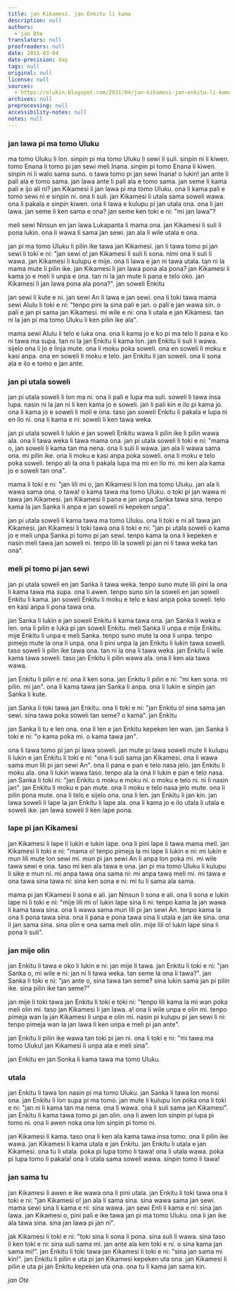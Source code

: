 ```yaml
---
title: jan Kikamesi. jan Enkitu li kama
description: null
authors:
  - jan Ote
translators: null
proofreaders: null
date: 2011-03-04
date-precision: day
tags: null
original: null
license: null
sources:
  - https://olukin.blogspot.com/2011/04/jan-kikamesi-jan-enkitu-li-kama.html
archives: null
preprocessing: null
accessibility-notes: null
notes: null
---
```


### jan lawa pi ma tomo Uluku

ma tomo Uluku li lon. sinpin pi ma tomo Uluku li sewi li suli. sinpin ni li kiwen. tomo Enana li tomo pi jan sewi meli Inana. sinpin pi tomo Enana li kiwen. sinpin ni li walo sama suno. o tawa tomo pi jan sewi Inana! o lukin! jan ante li pali ala e tomo sama. jan lawa ante li pali ala e tomo sama. jan seme li kama pali e ijo ali ni? jan Kikamesi li jan lawa pi ma tomo Uluku. ona li kama pali e tomo sewi ni e sinpin ni. ona li suli. jan Kikamesi li utala sama soweli wawa. ona li pakala e sinpin kiwen. ona li lawa e kulupu pi jan utala ona. ona li jan lawa. jan seme li ken sama e ona? jan seme ken toki e ni: "mi jan lawa"?

meli sewi Ninsun en jan lawa Lukapanta li mama ona. jan Kikamesi li suli li pona lukin. ona li wawa li sama jan sewi. jan ala li wile utala e ona.

jan pi ma tomo Uluku li pilin ike tawa jan Kikamesi. jan li tawa tomo pi jan sewi li toki e ni: "jan sewi o! jan Kikamesi li suli li sona. nimi ona li suli li wawa. jan Kikamesi li kulupu e mije. ona li lawa e jan ni tawa utala. tan ni la mama mute li pilin ike. jan Kikamesi li jan lawa pona ala pona? jan Kikamesi li kama jo e meli li unpa e ona. tan ni la jan mute li pana e telo oko. jan Kikamesi li jan lawa pona ala pona?".
jan soweli Enkitu

jan sewi li kute e ni. jan sewi An li lawa e jan sewi. ona li toki tawa mama sewi Alulu li toki e ni: "tenpo pini la sina pali e jan. o pali e jan wawa sin. o pali e jan pi sama jan Kikamesi. mi wile e ni: ona li utala e jan Kikamesi. tan ni la jan pi ma tomo Uluku li ken pilin ike ala".

mama sewi Alulu li telo e luka ona. ona li kama jo e ko pi ma telo li pana e ko ni tawa ma supa. tan ni la jan Enkitu li kama lon. jan Enkitu li suli li wawa. sijelo ona li jo e linja mute. ona li moku poka soweli. ona en soweli li moku e kasi anpa. ona en soweli li moku e telo. jan Enkitu li jan soweli. ona li sona ala e ilo e tomo e jan ante.

### jan pi utala soweli

jan pi utala soweli li lon ma ni. ona li pali e lupa ma suli. soweli li tawa insa lupa. nasin ni la jan ni li ken kama jo e soweli. jan li pali kin e ilo pi kama jo. ona li kama jo e soweli li moli e ona. taso jan soweli Enkitu li pakala e lupa ni en ilo ni. ona li kama e ni: soweli li ken tawa weka.

jan pi utala soweli li lukin e jan soweli Enkitu wawa li pilin ike li pilin wawa ala. ona li tawa weka li tawa mama ona. jan pi utala soweli li toki e ni: "mama o, jan soweli li kama tan ma nena. ona li suli li wawa. jan ala li wawa sama ona. mi pilin ike. ona li moku e kasi anpa poka soweli. ona li moku e telo poka soweli. tenpo ali la ona li pakala lupa ma mi en ilo mi. mi ken ala kama jo e soweli tan ona".

mama li toki e ni: "jan lili mi o, jan Kikamesi li lon ma tomo Uluku. jan ala li wawa sama ona. o tawa! o kama tawa ma tomo Uluku. o toki pi jan wawa ni tawa jan Kikamesi. jan Kikamesi li pana e jan unpa Sanka tawa sina. tenpo kama la jan Sanka li anpa e jan soweli ni kepeken unpa".

jan pi utala soweli li kama tawa ma tomo Uluku. ona li toki e ni ali tawa jan Kikamesi. jan Kikamesi li toki tawa ona li toki e ni: "jan pi utala soweli o kama jo e meli unpa Sanka pi tomo pi jan sewi. tenpo kama la ona li kepeken e nasin meli tawa jan soweli ni. tenpo lili la soweli pi jan ni li tawa weka tan ona".

### meli pi tomo pi jan sewi

jan pi utala soweli en jan Sanka li tawa weka. tenpo suno mute lili pini la ona li kama tawa ma supa. ona li awen. tenpo suno sin la soweli en jan soweli Enkitu li kama. jan soweli Enkitu li moku e telo e kasi anpa poka soweli. telo en kasi anpa li pona tawa ona.

jan Sanka li lukin e jan soweli Enkitu li kama tawa ona. jan Sanka li weka e len. ona li pilin e luka pi jan soweli Enkitu. meli Sanka li unpa e mije Enkitu. mije Enkitu li unpa e meli Sanka. tenpo suno mute la ona li unpa. tenpo pimejo mute la ona li unpa. ona li pini unpa la jan Enkitu li lukin tawa soweli. taso soweli li pilin ike tawa ona. tan ni la ona li tawa weka. jan Enkitu li wile kama tawa soweli. taso jan Enkitu li pilin wawa ala. ona li ken ala tawa wawa.

jan Enkitu li pilin e ni: ona li ken sona. jan Enkitu li pilin e ni: "mi ken sona. mi pilin. mi jan". ona li kama tawa jan Sanka li anpa. ona li lukin e sinpin jan Sanka li kute.

jan Sanka li toki tawa jan Enkitu. ona li toki e ni: "jan Enkitu o! sina sama jan sewi. sina tawa poka soweli tan seme? o kama".
jan Enkitu

jan Sanka li tu e len ona. ona li len e jan Enkitu kepeken len wan. jan Sanka li toki e ni: "o kama poka mi. o kama tawa jan".

ona li tawa tomo pi jan pi lawa soweli. jan mute pi lawa soweli mute li kulupu li lukin e jan Enkitu li toki e ni: "ona li suli sama jan Kikamesi. ona li wawa sama mun lili pi jan sewi An". ona li pana e pan e telo nasa jelo. jan Enkitu li moku ala. ona li lukin wawa taso. tenpo ala la ona li lukin e pan e telo nasa. jan Sanka li toki ni: "jan Enkitu o moku e moku ni. o moku e telo ni. ni li nasin jan". jan Enkitu li moku e pan mute. ona li moku e telo nasa jelo mute. ona li pilin pona mute. ona li telo e sijelo ona. ona li len. jan Enkitu li jan kin. jan lawa soweli li lape la jan Enkitu li lape ala. ona li kama jo e ilo utala li utala e soweli ike. jan lawa soweli li ken lape pona.

### lape pi jan Kikamesi

jan Kikamesi li lape li lukin e lukin lape. ona li pini lape li tawa mama meli. jan Kikamesi li toki e ni: "mama o! tenpo pimeja la mi lape li lukin e ni: mi lukin e mun lili mute lon sewi mi. mun pi jan sewi An li anpa lon poka mi. mi wile tawa sewi e ona. taso mi ken ala tawa e ona. jan pi ma tomo Uluku li kulupu li sike e mun ni. mi anpa tawa ona sama ni: mi anpa tawa meli mi. mi tawa e ona tawa sina tawa ni: sina ken sona e ni: mi tu li sama ala sama.

mama pi jan Kikamesi li sona e ali. jan Ninsun li sona e ali. ona li sona e lukin lape ni li toki e ni: "mije lili mi o! lukin lape sina li ni: tenpo kama la jan wawa li kama tawa sina. ona li wawa sama mun lili pi jan sewi An. tenpo kama la ona li pona tawa sina. ona li pana e pona tawa sina li utala e jan ike sina. ona li jan sama sina. sina olin e ona sama meli olin. mije lili o! lukin lape sina li pona li suli".

### jan mije olin

jan Enkitu li tawa e oko li lukin e ni: jan mije li tawa. jan Enkitu li toki e ni: "jan Sanka o, mi wile e ni: jan ni li tawa weka. tan seme la ona li tawa?". jan Sanka li toki e ni: "jan ante o, sina tawa tan seme? sina lukin sama jan pi pilin ike. sina pilin ike tan seme?"

jan mije li toki tawa jan Enkitu li toki e toki ni: "tenpo lili kama la mi wan poka meli olin mi. taso jan Kikamesi li jan lawa. a! ona li wile unpa e olin mi. tenpo pimeja wan la jan Kikamesi li unpa e olin mi. nasin pi kulupu pi jan sewi li ni: tenpo pimeja wan la jan lawa li ken unpa e meli pi jan ante".

jan Enkitu li pilin ike wawa tan toki pi jan ni. ona li toki e ni: "mi tawa ma tomo Uluku! jan Kikamesi li unpa ala e meli sina".

jan Enkitu en jan Sonka li kama tawa ma tomo Uluku.

### utala

jan Enkitu li tawa lon nasin pi ma tomo Uluku. jan Sanka li tawa lon monsi ona. jan Enkitu li lon supa pi ma tomo. jan mute li kulupu lon poka ona li toki e ni: "jan ni li kama tan ma nena. ona li wawa. ona li suli sama jan Kikamesi". jan Enkitu li kama tawa tomo pi jan olin. ona li awen lon sinpin pi lupa pi tomo ni. ona li awen noka ona lon sinpin pi tomo ni.

jan Kikamesi li kama. taso ona li ken ala kama tawa insa tomo. ona li pilin ike wawa. jan Kikamesi li kama utala e jan Enkitu. jan Enkitu li utala e jan Kikamesi. ona tu li utala. poka pi lupa tomo li tawa! ona li utala wawa. poka pi lupa tomo li pakala! ona li utala sama soweli wawa. sinpin tomo li tawa!

### jan sama tu

jan Kikamesi li awen e ike wawa ona li pini utala. jan Enkitu li toki tawa ona li toki e ni: "jan Kikamesi o! jan ala li sama sina. sina wawa sama jan sewi. mama sewi sina li kama e ni: sina wawa. jan sewi Enli li kama e ni: sina jan lawa. jan Kikamesi o, pini pali e ike tawa jan pi ma tomo Uluku. ona li jan ike ala tawa sina. sina jan lawa pi jan ni".

jak Kikamesi li toki e ni: "toki sina li sona li pona. sina suli li wawa. sina taso li ken toki e ni: sina suli sama mi. jan ante ala ken toki e ni. o sina kama jan sama mi!". jan Enkitu li toki tawa jan Kikamesi li toki e ni: "sina jan sama mi kin!". jan Enkitu li pilin e uta pi jan Kikamesi kepeken uta ona. jan Kikamesi li pilin e uta pi jan Enkitu kepeken uta ona. ona tu li kama jan sama kin.

*jan Ote*